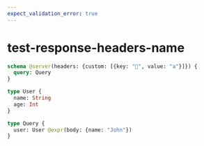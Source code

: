 ```yaml
---
expect_validation_error: true
---
```


# test-response-headers-name

```graphql @server
schema @server(headers: {custom: [{key: "🤣", value: "a"}]}) {
  query: Query
}

type User {
  name: String
  age: Int
}

type Query {
  user: User @expr(body: {name: "John"})
}
```
